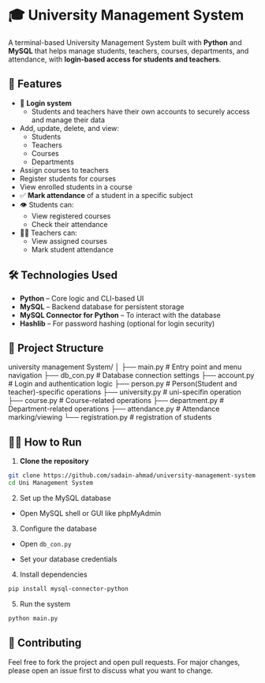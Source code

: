 # 🎓 University Management System

A terminal-based University Management System built with **Python** and **MySQL** that helps manage students, teachers, courses, departments, and attendance, with **login-based access for students and teachers**.

## 🚀 Features

- 🔐 **Login system**
  - Students and teachers have their own accounts to securely access and manage their data
- Add, update, delete, and view:
  - Students
  - Teachers
  - Courses
  - Departments
- Assign courses to teachers
- Register students for courses
- View enrolled students in a course
- ✅ **Mark attendance** of a student in a specific subject
- 👁️ Students can:
  - View registered courses
  - Check their attendance
- 👨‍🏫 Teachers can:
  - View assigned courses
  - Mark student attendance

## 🛠️ Technologies Used

- **Python** – Core logic and CLI-based UI
- **MySQL** – Backend database for persistent storage
- **MySQL Connector for Python** – To interact with the database
- **Hashlib** – For password hashing (optional for login security)

## 📂 Project Structure

university management System/
│
├── main.py # Entry point and menu navigation
├── db_con.py # Database connection settings
├── account.py # Login and authentication logic
├── person.py # Person(Student and teacher)-specific operations
├── university.py # uni-specifin operation
├── course.py # Course-related operations
├── department.py # Department-related operations
├── attendance.py # Attendance marking/viewing
└── registration.py # registration of students


## 🧑‍💻 How to Run

1. **Clone the repository**
```bash
git clone https://github.com/sadain-ahmad/university-management-system.git
cd Uni Management System
```

2. Set up the MySQL database

- Open MySQL shell or GUI like phpMyAdmin

3. Configure the database

- Open `db_con.py`

- Set your database credentials

4. Install dependencies

```bash
pip install mysql-connector-python
```

5. Run the system

```bash
python main.py
```

## 🤝 Contributing
Feel free to fork the project and open pull requests. For major changes, please open an issue first to discuss what you want to change.